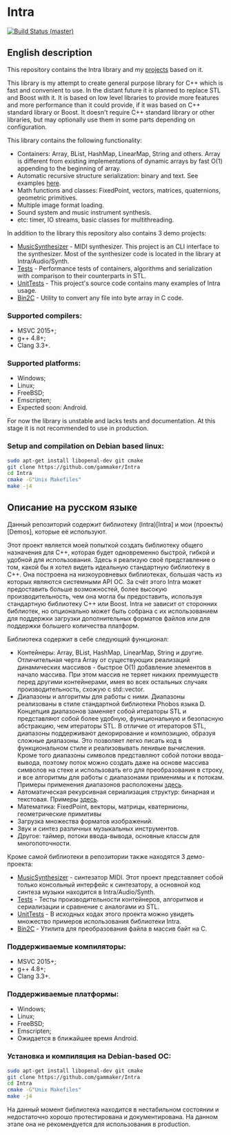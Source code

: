 
# Intra

[![Build Status (master)](https://travis-ci.org/gammaker/Intra.svg?branch=master)](https://travis-ci.org/gammaker/Intra)

## English description

This repository contains the Intra library and my [projects](Demos) based on it.

This library is my attempt to create general purpose library for C++ which is fast and convenient to use.
In the distant future it is planned to replace STL and Boost with it.
It is based on low level libraries to provide more features and more performance than it could provide, if it was based on C++ standard library or Boost.
It doesn't require C++ standard library or other libraries, but may optionally use them in some parts depending on configuration.

This library contains the following functionality:
- Containers: Array, BList, HashMap, LinearMap, String and others. Array is different from existing implementations of dynamic arrays by fast O(1) appending to the beginning of array.
- Automatic recursive structure serialization: binary and text. See examples [here](Demos/Tests/src/PerfTestSerialization.cpp).
- Math functions and classes: FixedPoint, vectors, matrices, quaternions, geometric primitives.
- Multiple image format loading.
- Sound system and music instrument synthesis.
- etc: timer, IO streams, basic classes for multithreading.

In addition to the library this repository also contains 3 demo projects:
- [MusicSynthesizer](Demos/MusicSynthesizer) - MIDI synthesizer. This project is an CLI interface to the synthesizer. Most of the synthesizer code is located in the library at Intra/Audio/Synth.
- [Tests](Demos/Tests) - Performance tests of containers, algorithms and serialization with comparison to their counterparts in STL.
- [UnitTests](Demos/UnitTests) - This project's source code contains many examples of Intra usage.
- [Bin2C](Demos/Bin2C) - Utility to convert any file into byte array in C code.

### Supported compilers:
- MSVC 2015+;
- g++ 4.8+;
- Clang 3.3+.

### Supported platforms:
- Windows;
- Linux;
- FreeBSD;
- Emscripten;
- Expected soon: Android.


For now the library is unstable and lacks tests and documentation. At this stage it is not recommended to use in production.

### Setup and compilation on Debian based linux:
```bash
sudo apt-get install libopenal-dev git cmake
git clone https://github.com/gammaker/Intra
cd Intra
cmake -G"Unix Makefiles"
make -j4
```


## Описание на русском языке

Данный репозиторий содержит библиотеку (Intra)[Intra] и мои (проекты)[Demos], которые её используют.

Этот проект является моей попыткой создать библиотеку общего назначения для C++, которая будет одновременно быстрой, гибкой и удобной для использования.
Здесь я реализую своё представление о том, какой бы я хотел видеть идеальную стандартную библиотеку в C++.
Она построена на низкоуровневых библиотеках, большая часть из которых являются системными API ОС. За счёт этого Intra может предоставить больше возможностей,
более высокую производительность, чем она могла бы предоставить, используя стандартную библиотеку C++ или Boost.
Intra не зависит от сторонних библиотек, но опционально может быть собрана с их использованием для поддержки загрузки дополнительных форматов файлов или для поддержки большего количества платформ.

Библиотека содержит в себе следующий функционал:
- Контейнеры: Array, BList, HashMap, LinearMap, String и другие. Отличительная черта Array от существующих реализаций динамических массивов - быстрое O(1) добавление элементов в начало массива. При этом массив не теряет никаких преимуществ перед другими контейнерами, имея во всех остальных случаях производительность, схожую с std::vector.
- Диапазоны и алгоритмы для работы с ними. Диапазоны реализованы в стиле стандартной библиотеки Phobos языка D.
 Концепция диапазонов заменяет собой итераторы STL и представляют собой более удобную, функциональную и безопасную абстракцию, чем итераторы STL.
 В отличие от итераторов STL, диапазоны поддерживают декорирование и композицию, образуя сложные диапазоны. Это позволяет легко писать код в функциональном стиле и реализовывать ленивые вычисления.
 Кроме того диапазоны символов представляют собой потоки ввода-вывода, поэтому поток можно создать даже на основе массива символов на стеке и использовать его для преобразования в строку, и все алгоритмы для работы с диапазонами применимы и к потокам.
 Примеры применения диапазонов расположены [здесь](Demos/Tests/src/Ranges).
- Автоматическая рекурсивная сериализация структур: бинарная и текстовая. Примеры [здесь](Demos/Tests/src/PerfTestSerialization.cpp).
- Математика: FixedPoint, векторы, матрицы, кватернионы, геометрические примитивы
- Загрузка множества форматов изображений.
- Звук и синтез различных музыкальных инструментов.
- Другое: таймер, потоки ввода-вывода, основные классы для многопоточности.

Кроме самой библиотеки в репозитории также находятся 3 демо-проекта:
- [MusicSynthesizer](Demos/MusicSynthesizer) - синтезатор MIDI. Этот проект представляет собой только консольный интерфейс к синтезатору, а основной код синтеза музыки находится в Intra/Audio/Synth.
- [Tests](Demos/Tests) - Тесты производительности контейнеров, алгоритмов и сериализации и сравнение с аналогами из STL.
- [UnitTests](Demos/UnitTests) - В исходных кодах этого проекта можно увидеть множество примеров использования библиотеки Intra.
- [Bin2C](Demos/Bin2C) - Утилита для преобразования файла в массив байт на C.
 

### Поддерживаемые компиляторы:
- MSVC 2015+;
- g++ 4.8+;
- Clang 3.3+.
 

### Поддерживаемые платформы:
- Windows;
- Linux;
- FreeBSD;
- Emscripten;
- Ожидается в ближайшее время Android.


### Установка и компиляция на Debian-based ОС:
```bash
sudo apt-get install libopenal-dev git cmake
git clone https://github.com/gammaker/Intra
cd Intra
cmake -G"Unix Makefiles"
make -j4
```

На данный момент библиотека находится в нестабильном состоянии и недостаточно хорошо протестирована и документирована. На данном этапе она не рекомендуется для использования в production.
